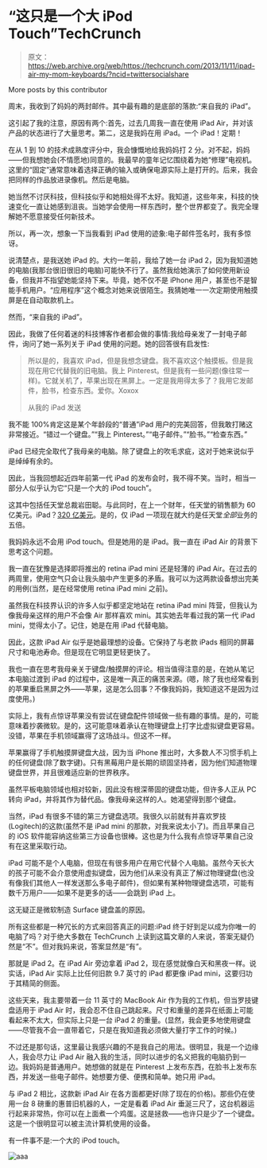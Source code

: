 # “这只是一个大 iPod Touch”TechCrunch

> 原文：<https://web.archive.org/web/https://techcrunch.com/2013/11/11/ipad-air-my-mom-keyboards/?ncid=twittersocialshare>

More posts by this contributor

周末，我收到了妈妈的两封邮件。其中最有趣的是底部的落款:“来自我的 iPad”。

这引起了我的注意，原因有两个:首先，过去几周我一直在使用 iPad Air，并对该产品的状态进行了大量思考。第二，这是我妈在用 iPad。一个 iPad！定期！

在从 1 到 10 的技术成熟度评分中，我会慷慨地给我妈妈打 2 分。对不起，妈妈——但我想她会(不情愿地)同意的。我最早的童年记忆围绕着为她“修理”电视机。这里的“固定”通常意味着选择正确的输入或确保电源实际上是打开的。后来，我会把同样的作品放进录像机。然后是电脑。

她当然不讨厌科技，但科技似乎和她相处得不太好。我知道，这些年来，科技的快速变化一直让她感到沮丧。当她学会使用一样东西时，整个世界都变了。我完全理解她不愿意接受任何新技术。

所以，再一次，想象一下当我看到 iPad 使用的迹象:电子邮件签名时，我有多惊讶。

说清楚点，是我送她 iPad 的。大约一年前，我给了她一台 iPad 2，因为我知道她的电脑(我那台很旧很旧的电脑)可能快不行了。虽然我给她演示了如何使用新设备，但我并不指望她能坚持下来。毕竟，她不仅不是 iPhone 用户，甚至也不是智能手机用户。“应用程序”这个概念对她来说很陌生。我猜她唯一一次定期使用触摸屏是在自动取款机上。

然而，“来自我的 iPad”。

因此，我做了任何着迷的科技博客作者都会做的事情:我给母亲发了一封电子邮件，询问了她一系列关于 iPad 使用的问题。她的回答很有启发性:

> 所以是的，我喜欢 iPad，但是我想念键盘。我不喜欢这个触摸板。但是我现在用它代替我的旧电脑。我上 Pinterest。但是我有一些问题(像往常一样)。它就关机了，苹果出现在黑屏上。一定是我用得太多了？我用它发邮件，脸书，检查东西。爱你。Xoxox
> 
> 从我的 iPad 发送

我不能 100%肯定这是某个年龄段的“普通”iPad 用户的完美回答，但我敢打赌这非常接近。“错过一个键盘。”“我上 Pinterest。”“电子邮件。”“脸书。”“检查东西。”

iPad 已经完全取代了我母亲的电脑。除了键盘上的吹毛求疵，这对于她来说似乎是绰绰有余的。

因此，当我回想起近四年前第一代 iPad 的发布会时，我不得不笑。当时，相当一部分人似乎认为它“只是一个大的 iPod touch”。

这其中包括任天堂总裁岩田聪。与此同时，在上一个财年，任天堂的销售额为 60 亿美元。iPad？[320 亿美元](https://web.archive.org/web/20221006172517/http://www.macworld.com/article/2058332/apple-revenues-up-but-net-profits-down-in-fourth-quarter.html)。是的，仅 iPad 一项现在就大约是任天堂*全部*业务的五倍。

我妈妈永远不会用 iPod touch。但是她用的是 iPad。我一直在 iPad Air 的背景下思考这个问题。

我一直在犹豫是选择即将推出的 retina iPad mini 还是轻薄的 iPad Air。在过去的两周里，使用空气只会让我头脑中产生更多的矛盾。我可以为这两款设备想出完美的用例(当然，是在经常使用 retina iPad mini 之前)。

虽然我在科技界认识的许多人似乎都坚定地站在 retina iPad mini 阵营，但我认为像我母亲这样的用户不会像 Air 那样喜欢 mini。其实她去年看过我的第一代 iPad mini，觉得太小了。记住，她是在用 iPad 代替电脑。

因此，这款 iPad Air 似乎是她最理想的设备。它保持了与老款 iPads 相同的屏幕尺寸和电池寿命。但是现在它明显更轻更快了。

我也一直在思考我母亲关于键盘/触摸屏的评论。相当值得注意的是，在她从笔记本电脑过渡到 iPad 的过程中，这是唯一真正的痛苦来源。(嗯，除了我也经常看到的苹果重启黑屏之外——苹果，这是怎么回事？不像我妈妈，我知道这不是因为过度使用。)

实际上，我有点惊讶苹果没有尝试在键盘配件领域做一些有趣的事情。是的，可能意味着抄袭微软。是的，这可能意味着承认在物理键盘上打字比虚拟键盘更容易。没错，苹果在手机领域赢得了这场战斗。但这不一样。

苹果赢得了手机触摸屏键盘大战，因为当 iPhone 推出时，大多数人不习惯手机上的任何键盘(除了数字键)。只有黑莓用户是长期的顽固坚持者，因为他们知道物理键盘世界，并且很难适应新的世界秩序。

虽然平板电脑领域也相对较新，因此没有根深蒂固的键盘功能，但许多人正从 PC 转向 iPad，并将其作为替代品。像我母亲这样的人。她渴望得到那个键盘。

当然，iPad 有很多不错的第三方键盘选项。我很久以前就有并喜欢罗技(Logitech)的这款(虽然不是 iPad mini 的那款，对我来说太小了)。而且苹果自己的 iOS 软件能容纳这些第三方设备也很棒。这也是为什么我有点惊讶苹果自己没有在这里采取行动。

iPad 可能不是个人电脑，但现在有很多用户在用它代替个人电脑。虽然今天长大的孩子可能不会介意使用虚拟键盘，因为他们从来没有真正了解过物理键盘(也没有像我们其他人一样发送那么多电子邮件)，但如果有某种物理键盘选项，可能有数千万用户——如果不是更多的话——会跳到 iPad 上。

这无疑正是微软制造 Surface 键盘盖的原因。

所有这些都是一种冗长的方式来回答真正的问题:iPad 终于好到足以成为你唯一的电脑了吗？对于绝大多数在 TechCrunch 上读到这篇文章的人来说，答案无疑仍然是“不”。但对我妈来说，答案显然是“有”。

那就是 iPad 2。在 iPad Air 旁边拿着 iPad 2，现在感觉就像白天和黑夜一样。说实话，iPad Air 实际上比任何旧款 9.7 英寸的 iPad 都更像 iPad mini，这要归功于其精简的侧面。

这些天来，我主要带着一台 11 英寸的 MacBook Air 作为我的工作机，但当罗技键盘适用于 iPad Air 时，我会忍不住自己跳起来。尺寸和重量的差异在纸面上可能看起来不太大，但实际上只是一台 iPad 2 的重量。(显然，我会更多地使用键盘——尽管我不会一直带着它，只是在我知道我必须做大量打字工作的时候。)

不过还是那句话，这里最让我感兴趣的不是我自己的用法。很明显，我是一个边缘人，我会尽力让 iPad Air 融入我的生活，同时以进步的名义把我的电脑扔到一边。我妈妈是普通用户。她想做的就是在 Pinterest 上发布东西，在脸书上发布东西，并发送一些电子邮件。她想要方便、便携和简单。她只用 iPad。

与 iPad 2 相比，这款新 iPad Air 在各方面都更好(除了现在的价格)。那些仍在使用一台 8 磅重的惠普旧机器的人，一定是看着 iPad Air 垂涎三尺了，这台机器运行起来非常热，你可以在上面煮一个鸡蛋。这是拯救——也许只是少了一个键盘。这是一个很明显可以被主流计算机使用的设备。

有一件事不是:一个大的 iPod touch。

![aaa](img/e038b084d158e6ed4e8d9aa65ac5298c.png)